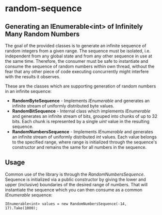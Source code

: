 # random-sequence
## Generating an IEnumerable&lt;int> of Infinitely Many Random Numbers

The goal of the provided classes is to generate an infinite sequence of random integers from a given range. The sequence must be isolated, i.e. independent from any global state and from any other sequence in use at the same time. Therefore, the consumer must be safe to instantiate and consume the sequence of random numbers within own thread, without the fear that any other piece of code executing concurrently might interfere with the results it observes.

These are the classes which are supporting generation of random numbers in an infinite sequence:
- **RandomByteSequence** - Implements *IEnumerable<byte>* and generates an infinite stream of uniformly distributed byte values.
- **RandomBitSequence** - Internal class which implements *IEnumerable<uint>* and generates an infinite stream of bits, grouped into chunks of up to 32 bits. Each chunk is represented by a single *uint* value in the resulting sequence.
- **RandomNumbersSequence** - Implements *IEnumerable<int>* and generates an infinite stream of uniformly distributed *int* values. Each value belongs to the specified range, where range is initialized through the sequence's constructor and remains the same for all numbers in the sequence.

## Usage ##

Common use of the library is through the *RandomNumbersSequence*. Sequence is initialized via a public constructor by giving the lower and upper (inclusive) boundaries of the desired range of numbers. That will instantiate the sequence which you can then consume as a common *IEnumerable<int>* sequence:

```
IEnumerable<int> values = new RandomNumbersSequence(-14, 17).Take(1000);
```

